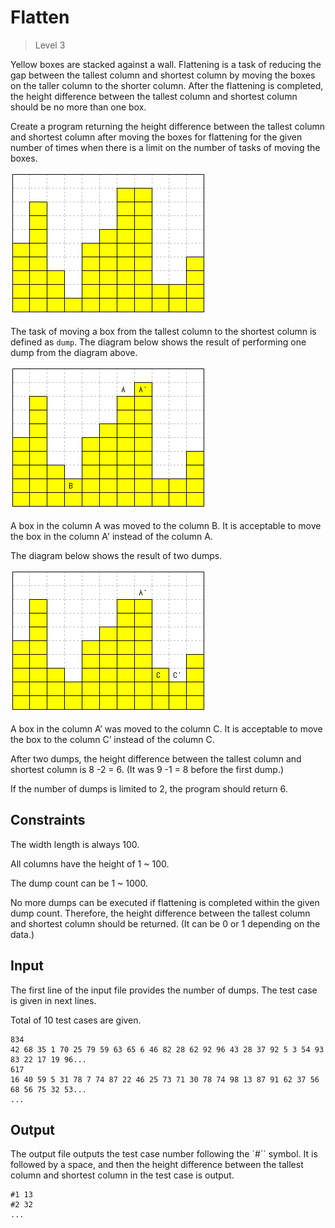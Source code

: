 # Flatten
>
> Level 3

Yellow boxes are stacked against a wall. Flattening is a task of reducing the gap between the tallest column and shortest column by moving the boxes on the taller column to the shorter column. After the flattening is completed, the height difference between the tallest column and shortest column should be no more than one box.

Create a program returning the height difference between the tallest column and shortest column after moving the boxes for flattening for the given number of times when there is a limit on the number of tasks of moving the boxes.

![Fig1](Fig1.png)

The task of moving a box from the tallest column to the shortest column is defined as `dump`.
The diagram below shows the result of performing one dump from the diagram above.

![Fig2](Fig2.png)

A box in the column A was moved to the column B. It is acceptable to move the box in the column A' instead of the column A.

The diagram below shows the result of two dumps.

![Fig3](Fig3.png)

A box in the column A’ was moved to the column C. It is acceptable to move the box to the column C’ instead of the column C.

After two dumps, the height difference between the tallest column and shortest column is 8 -2 = 6. (It was 9 -1 = 8 before the first dump.)

If the number of dumps is limited to 2, the program should return 6.


## Constraints

The width length is always 100.

All columns have the height of 1 ~ 100.

The dump count can be 1 ~ 1000.

No more dumps can be executed if flattening is completed within the given dump count. Therefore, the height difference between the tallest column and shortest column should be returned. (It can be 0 or 1 depending on the data.)

## Input

The first line of the input file provides the number of dumps.
The test case is given in next lines.

Total of 10 test cases are given.

```
834
42 68 35 1 70 25 79 59 63 65 6 46 82 28 62 92 96 43 28 37 92 5 3 54 93 83 22 17 19 96...
617
16 40 59 5 31 78 7 74 87 22 46 25 73 71 30 78 74 98 13 87 91 62 37 56 68 56 75 32 53...
...
```

## Output

The output file outputs the test case number following the `#`` symbol.
It is followed by a space, and then the height difference between the tallest column and shortest column in the test case is output.

```
#1 13
#2 32
...
```